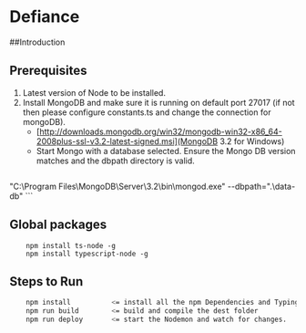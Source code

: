 # Defiance

##Introduction

## Prerequisites

1. Latest version of Node to be installed.
2. Install MongoDB and make sure it is running on default port 27017 (if not then please configure constants.ts and change the connection for mongoDB).
    - [http://downloads.mongodb.org/win32/mongodb-win32-x86_64-2008plus-ssl-v3.2-latest-signed.msi](MongoDB 3.2 for Windows)
    - Start Mongo with a database selected. Ensure the Mongo DB version matches and the dbpath directory is valid.
    ```
"C:\Program Files\MongoDB\Server\3.2\bin\mongod.exe" --dbpath=".\data-db"
    ```

## Global packages
```
    npm install ts-node -g
    npm install typescript-node -g
```

## Steps to Run
```sh
    npm install          <= install all the npm Dependencies and Typings.
    npm run build        <= build and compile the dest folder
    npm run deploy       <= start the Nodemon and watch for changes.
```